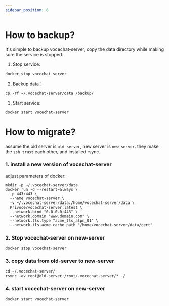 ```yaml
---
sidebar_position: 6
---
```


# How to backup?

It's simple to backup vocechat-server, copy the data directory while making sure the service is stopped.

1. Stop service:

```shell
docker stop vocechat-server
```

2. Backup data：

```shell
cp -rf ~/.vocechat-server/data /backup/
```

3. Start service:

```shell
docker start vocechat-server
```

# How to migrate?

assume the old server is `old-server`, new server is `new-server`. they make the `ssh trust` each other, and installed rsync.

### 1. install a new version of vocechat-server

adjust parameters of docker:

```shell
mkdir -p ~/.vocechat-server/data
docker run -d --restart=always \
  -p 443:443 \
  --name vocechat-server \
  -v ~/.vocechat-server/data:/home/vocechat-server/data \
  Privoce/vocechat-server:latest \
  --network.bind "0.0.0.0:443" \
  --network.domain "www.domain.com" \
  --network.tls.type "acme_tls_alpn_01" \
  --network.tls.acme.cache_path "/home/vocechat-server/data/cert"
```

### 2. Stop vocechat-server on new-server

```shell
docker stop vocechat-server
```

### 3. copy data from old-server to new-server

```shell
cd ~/.vocechat-server/
rsync -av root@old-server:/root/.vocechat-server/* ./
```

### 4. start vocechat-server on new-server

```shell
docker start vocechat-server
```
